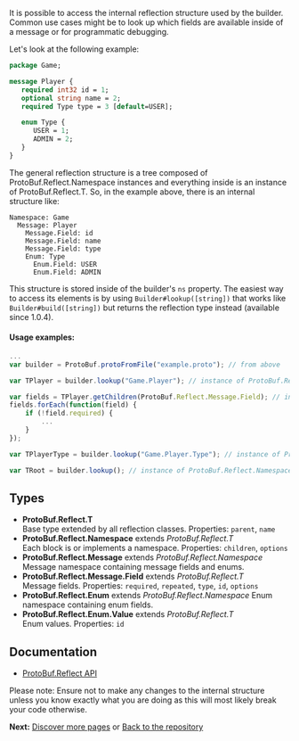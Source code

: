 It is possible to access the internal reflection structure used by the builder. Common use cases might be to look up which fields are available inside of a message or for programmatic debugging.

Let's look at the following example:

```protobuf
package Game;

message Player {
   required int32 id = 1;
   optional string name = 2;
   required Type type = 3 [default=USER];

   enum Type {
      USER = 1;
      ADMIN = 2;
   }
}
```

The general reflection structure is a tree composed of ProtoBuf.Reflect.Namespace instances and everything inside is an instance of ProtoBuf.Reflect.T. So, in the example above, there is an internal structure like:

```text
Namespace: Game
  Message: Player
    Message.Field: id
    Message.Field: name
    Message.Field: type
    Enum: Type
      Enum.Field: USER
      Enum.Field: ADMIN  
```

This structure is stored inside of the builder's `ns` property. The easiest way to access its elements is by using `Builder#lookup([string])` that works like `Builder#build([string])` but returns the reflection type instead (available since 1.0.4).

#### Usage examples:

```js
...
var builder = ProtoBuf.protoFromFile("example.proto"); // from above

var TPlayer = builder.lookup("Game.Player"); // instance of ProtoBuf.Reflect.Message

var fields = TPlayer.getChildren(ProtoBuf.Reflect.Message.Field); // instances of ProtoBuf.Reflect.Message.Field
fields.forEach(function(field) {
    if (!field.required) {
        ...
    }
});

var TPlayerType = builder.lookup("Game.Player.Type"); // instance of ProtoBuf.Relect.Enum

var TRoot = builder.lookup(); // instance of ProtoBuf.Reflect.Namespace
```

Types
-----
* **ProtoBuf.Reflect.T**  
  Base type extended by all reflection classes. Properties: `parent`, `name`
* **ProtoBuf.Reflect.Namespace** extends *ProtoBuf.Reflect.T*  
  Each block is or implements a namespace. Properties: `children`, `options`
* **ProtoBuf.Reflect.Message** extends *ProtoBuf.Reflect.Namespace*  
  Message namespace containing message fields and enums.
* **ProtoBuf.Reflect.Message.Field** extends *ProtoBuf.Reflect.T*  
  Message fields. Properties: `required`, `repeated`, `type`, `id`, `options`
* **ProtoBuf.Reflect.Enum** extends *ProtoBuf.Reflect.Namespace*
  Enum namespace containing enum fields.
* **ProtoBuf.Reflect.Enum.Value** extends *ProtoBuf.Reflect.T*  
  Enum values. Properties: `id`

Documentation
-------------
* [ProtoBuf.Reflect API](http://htmlpreview.github.io/?http://raw.github.com/dcodeIO/ProtoBuf.js/master/docs/ProtoBuf.Reflect.html)

Please note: Ensure not to make any changes to the internal structure unless you know exactly what you are doing as this will most likely break your code otherwise.

**Next:** [Discover more pages](https://github.com/dcodeIO/ProtoBuf.js/wiki/_pages) or [Back to the repository](https://github.com/dcodeIO/ProtoBuf.js)